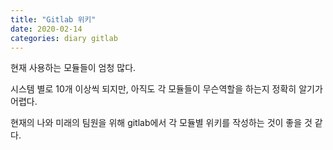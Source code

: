 ```yaml
---
title: "Gitlab 위키"
date: 2020-02-14
categories: diary gitlab
---
```

현재 사용하는 모듈들이 엄청 많다.

시스템 별로 10개 이상씩 되지만, 아직도 각 모듈들이 무슨역할을 하는지 정확히 알기가 어렵다.

현재의 나와 미래의 팀원을 위해 gitlab에서 각 모듈별 위키를 작성하는 것이 좋을 것 같다.
